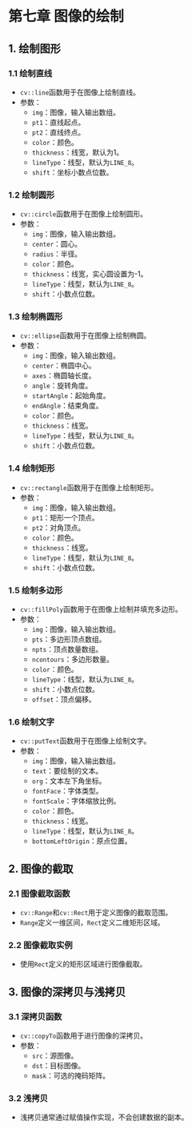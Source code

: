 # 第七章 图像的绘制

## 1. 绘制图形

### 1.1 绘制直线
- `cv::line`函数用于在图像上绘制直线。
- 参数：
  - `img`：图像，输入输出数组。
  - `pt1`：直线起点。
  - `pt2`：直线终点。
  - `color`：颜色。
  - `thickness`：线宽，默认为1。
  - `lineType`：线型，默认为`LINE_8`。
  - `shift`：坐标小数点位数。

### 1.2 绘制圆形
- `cv::circle`函数用于在图像上绘制圆形。
- 参数：
  - `img`：图像，输入输出数组。
  - `center`：圆心。
  - `radius`：半径。
  - `color`：颜色。
  - `thickness`：线宽，实心圆设置为-1。
  - `lineType`：线型，默认为`LINE_8`。
  - `shift`：小数点位数。

### 1.3 绘制椭圆形
- `cv::ellipse`函数用于在图像上绘制椭圆。
- 参数：
  - `img`：图像，输入输出数组。
  - `center`：椭圆中心。
  - `axes`：椭圆轴长度。
  - `angle`：旋转角度。
  - `startAngle`：起始角度。
  - `endAngle`：结束角度。
  - `color`：颜色。
  - `thickness`：线宽。
  - `lineType`：线型，默认为`LINE_8`。
  - `shift`：小数点位数。

### 1.4 绘制矩形
- `cv::rectangle`函数用于在图像上绘制矩形。
- 参数：
  - `img`：图像，输入输出数组。
  - `pt1`：矩形一个顶点。
  - `pt2`：对角顶点。
  - `color`：颜色。
  - `thickness`：线宽。
  - `lineType`：线型，默认为`LINE_8`。
  - `shift`：小数点位数。

### 1.5 绘制多边形
- `cv::fillPoly`函数用于在图像上绘制并填充多边形。
- 参数：
  - `img`：图像，输入输出数组。
  - `pts`：多边形顶点数组。
  - `npts`：顶点数量数组。
  - `ncontours`：多边形数量。
  - `color`：颜色。
  - `lineType`：线型，默认为`LINE_8`。
  - `shift`：小数点位数。
  - `offset`：顶点偏移。

### 1.6 绘制文字
- `cv::putText`函数用于在图像上绘制文字。
- 参数：
  - `img`：图像，输入输出数组。
  - `text`：要绘制的文本。
  - `org`：文本左下角坐标。
  - `fontFace`：字体类型。
  - `fontScale`：字体缩放比例。
  - `color`：颜色。
  - `thickness`：线宽。
  - `lineType`：线型，默认为`LINE_8`。
  - `bottomLeftOrigin`：原点位置。

## 2. 图像的截取

### 2.1 图像截取函数
- `cv::Range`和`cv::Rect`用于定义图像的截取范围。
- `Range`定义一维区间，`Rect`定义二维矩形区域。

### 2.2 图像截取实例
- 使用`Rect`定义的矩形区域进行图像截取。

## 3. 图像的深拷贝与浅拷贝

### 3.1 深拷贝函数
- `cv::copyTo`函数用于进行图像的深拷贝。
- 参数：
  - `src`：源图像。
  - `dst`：目标图像。
  - `mask`：可选的掩码矩阵。

### 3.2 浅拷贝
- 浅拷贝通常通过赋值操作实现，不会创建数据的副本。

